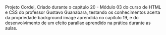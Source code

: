Projeto Cordel, Criado durante o capítulo 20 - Módulo 03 do curso de HTML e CSS do professor Gustavo Guanabara, testando os conhecimentos acerta da propriedade background image aprendida no capítulo 19, e do desenvolvimento de um efeito parallax aprendido na prática durante as aulas.
